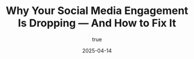 ---
title: 'Why Your Social Media Engagement Is Dropping — And How to Fix It'
date: '2025-04-14'
image: "/images/blog14.png"
short: " If your brand’s social media posts are getting fewer likes and shares, you're not alone. Learn the real reasons behind this drop in engagement and how to improve it with practical, easy-to-follow strategies."
category: 
    - Art

# #full details
author:
     name: "Jane Meldrum"
     avatar: "/img/Blog-2"

gallery:
    enabled: 0
    items:
        - image: /images/post1.jpg
          alt: "image"

        - image: /images/post6.jpg
          alt: "image"

        - image: /images/post3.jpg
          alt: "image"

    cols: 3 # 2 or 3

additional:
    enabled: 1
    content: "
       <p>If your brand’s social media posts are getting fewer likes and shares, you're not alone. Learn the real reasons behind this drop in engagement and how to improve it with practical, easy-to-follow strategies. </br>

       <strong>If you’ve noticed your social media numbers slipping—fewer likes, comments, shares, or saves—you’re not the only one. And no, it’s not just because of the algorithm.</strong> </br>
       Most brands face a drop in engagement at some point. The online space is noisy, trends change fast, and attention spans are shorter than ever. But the good news is—this can be fixed with a few simple shifts in your content and approach.
      </p>

      <p><strong>Why engagement drops:</strong></p>
      <p>
       1. Your posts look like ads        </br>
       If every post is focused on selling a product, people will tune out. Today’s audience, especially younger ones, want to feel something—humor, value, or relevance. Not a sales pitch.
       </br>

       2. No regular posting </br>
       If your brand posts only once in a while or without a clear plan, people forget about you. Social media rewards consistency. </br>

       3. Content feels outdated </br>
       Trends change fast. If your content style feels too polished or too formal, it won’t connect. Users want to see real, relatable content that feels like it belongs on their feed. </br>

       4. No connection with your audience </br>
       If your brand is not part of the ongoing cultural conversations—be it memes, festivals, or trending topics—you’re missing the chance to be seen and shared.
</p>

      <p><strong>What you can do instead::</strong></p>
      <p>
       1. Build a simple content calendar    </br>
       Plan 3–4 types of posts you’ll rotate weekly: helpful tips, behind-the-scenes, relatable memes, or customer stories. Keep it simple and consistent.
       </br>

       2. Make your content feel native </br>
       Instead of polished ads, make posts that look like something your audience would share with a friend. Real, raw, and relevant always wins. </br>

       3. Use memes and trending formats </br>
        Memes are not just for jokes. They're one of the best ways to explain a product or message in a relatable way. And they spread faster than any other content format. </br>

       4. Work with pages that already have your audience </br>
       Instead of building everything from scratch, collaborate with Instagram pages or creators who already speak the language of your target group. It gives you instant reach and trust.
</p>

      <p>If you’re a brand looking to explore this route, there are agencies that understand how to work within culture instead of fighting it. Companies like <strong> Marque Berry </strong> focus on creating viral content and distribution strategies using memes, trend-based formats, and creator networks to help brands stay relevant and visible. </br>
      No matter which route you take—what matters is staying connected to how people behave online. Solve that, and your engagement will follow.
      </p>
       "

---